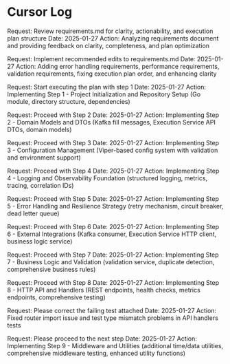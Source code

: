 # Cursor Log

Request: Review requirements.md for clarity, actionability, and execution plan structure
Date: 2025-01-27
Action: Analyzing requirements document and providing feedback on clarity, completeness, and plan optimization

Request: Implement recommended edits to requirements.md
Date: 2025-01-27
Action: Adding error handling requirements, performance requirements, validation requirements, fixing execution plan order, and enhancing clarity

Request: Start executing the plan with step 1
Date: 2025-01-27
Action: Implementing Step 1 - Project Initialization and Repository Setup (Go module, directory structure, dependencies)

Request: Proceed with Step 2
Date: 2025-01-27
Action: Implementing Step 2 - Domain Models and DTOs (Kafka fill messages, Execution Service API DTOs, domain models)

Request: Proceed with Step 3
Date: 2025-01-27
Action: Implementing Step 3 - Configuration Management (Viper-based config system with validation and environment support)

Request: Proceed with Step 4
Date: 2025-01-27
Action: Implementing Step 4 - Logging and Observability Foundation (structured logging, metrics, tracing, correlation IDs)

Request: Proceed with Step 5
Date: 2025-01-27
Action: Implementing Step 5 - Error Handling and Resilience Strategy (retry mechanism, circuit breaker, dead letter queue)

Request: Proceed with Step 6
Date: 2025-01-27
Action: Implementing Step 6 - External Integrations (Kafka consumer, Execution Service HTTP client, business logic service)

Request: Proceed with Step 7
Date: 2025-01-27
Action: Implementing Step 7 - Business Logic and Validation (validation service, duplicate detection, comprehensive business rules)

Request: Proceed with Step 8
Date: 2025-01-27
Action: Implementing Step 8 - HTTP API and Handlers (REST endpoints, health checks, metrics endpoints, comprehensive testing)

Request: Please correct the failing test attached
Date: 2025-01-27
Action: Fixed router import issue and test type mismatch problems in API handlers tests

Request: Please proceed to the next step
Date: 2025-01-27
Action: Implementing Step 9 - Middleware and Utilities (additional time/data utilities, comprehensive middleware testing, enhanced utility functions)


